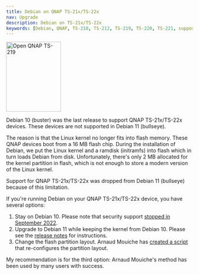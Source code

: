 ```yaml
---
title: Debian on QNAP TS-21x/TS-22x
nav: Upgrade
description: Debian on TS-21x/TS-22x
keywords: [Debian, QNAP, TS-210, TS-212, TS-219, TS-220, TS-221, support, status, buster, bullseye]
---
```


<div class="right">
<img src = "../images/r_ts219p.jpg" class="border" alt="Open QNAP TS-219" width="148" height="188" />
</div>

Debian 10 (buster) was the last release to support QNAP TS-21x/TS-22x
devices.  These devices are not supported in Debian 11 (bullseye).

The reason is that the Linux kernel no longer fits into flash memory.
These QNAP devices boot from a 16 MB flash chip.  During the installation
of Debian, we put the Linux kernel and a ramdisk (initramfs) into flash
which in turn loads Debian from disk.  Unfortunately, there's only
2 MB allocated for the kernel partition in flash, which is not enough
to store a modern version of the Linux kernel.

Support for QNAP TS-21x/TS-22x was dropped from Debian 11 (bullseye)
because of this limitation.

If you're running Debian on your QNAP TS-21x/TS-22x device, you have
several options:

1. Stay on Debian 10.  Please note that security support [stopped in September 2022](https://www.debian.org/News/2022/20220910).
2. Upgrade to Debian 11 while keeping the kernel from Debian 10.  Please
   see the [release notes](https://www.debian.org/releases/stable/armel/release-notes/ch-information.en.html#no-longer-supported-hardware)
   for instructions.
3. Change the flash partition layout.  Arnaud Mouiche has [created a script](https://github.com/amouiche/qnap_mtd_resize_for_bullseye) that re-configures the partition layout.

My recommendation is for the third option: Arnaud Mouiche's method has been used by many users with success.

